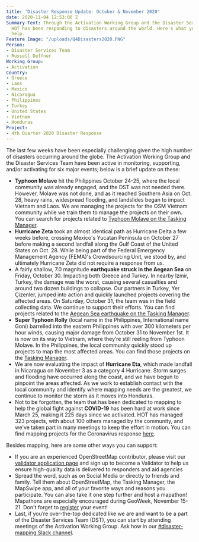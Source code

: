 ```yaml
---
title: 'Disaster Response Update: October & November 2020'
date: 2020-11-04 12:53:00 Z
Summary Text: Through the Activation Working Group and the Disaster Services Team,
  HOT has been responding to disasters around the world. Here's what you can do to
  help.
Feature Image: "/uploads/Q4Disasters2020.PNG"
Person:
- Disaster Services Team
- Russell Deffner
Working Group:
- Activation
Country:
- Greece
- Laos
- Mexico
- Nicaragua
- Philippines
- Turkey
- United States
- Vietnam
- Honduras
Project:
- 4th Quarter 2020 Disaster Response
---
```


The last few weeks have been especially challenging given the high number of disasters occurring around the globe. The Activation Working Group and the Disaster Services Team have been active in monitoring, supporting, and/or activating for six major events; below is a brief update on these:
* **Typhoon Molave** hit the Philippines October 24-25, where the local community was already engaged, and the DST was not needed there. However, Molave was not done, and as it reached Southern Asia on Oct. 28, heavy rains, widespread flooding, and landslides began to impact Vietnam and Laos. We are managing the projects for the OSM Vietnam community while we train them to manage the projects on their own. You can search for projects related to [Typhoon Molave on the Tasking Manager](https://tasks.hotosm.org/explore?text=Molave). 
* **Hurricane Zeta** took an almost identical path as Hurricane Delta a few weeks before, crossing Mexico's Yucatan Peninsula on October 27 before making a second landfall along the Gulf Coast of the United States on Oct. 28. While being part of the Federal Emergency Management Agency (FEMA)'s Crowdsourcing Unit, we stood by, and ultimately Hurricane Zeta did not require a response from us.
* A fairly shallow, 7.0 magnitude **earthquake struck in the Aegean Sea** on Friday, October 30. Impacting both Greece and Turkey. In nearby Izmir, Turkey, the damage was the worst, causing several casualties and around two dozen buildings to collapse. Our partners in Turkey, Yer Çizenler, jumped into action and quickly launched projects covering the affected areas. On Saturday, October 31, the team was in the field collecting data. We continue to support their efforts. You can find projects related to the [Aegean Sea earthquake on the Tasking Manager](https://tasks.hotosm.org/explore?text=Izmir). 
* **Super Typhoon Rolly** (local name in the Philippines, International name Goni) barrelled into the eastern Philippines with over 300 kilometers per hour winds, causing major damage from October 31 to November 1st. It is now on its way to Vietnam, where they’re still reeling from Typhoon Molave. In the Philippines, the local community quickly stood up projects to map the most affected areas. You can find those projects on the [Tasking Manager](https://tasks.hotosm.org/explore?text=RollyPH). 
* We are now evaluating the impact of **Hurricane Eta**, which made landfall in Nicaragua on November 3 as a category 4 Hurricane. Storm surges and flooding have occurred along the coast, and we have begun to pinpoint the areas affected. As we work to establish contact with the local community and identify where mapping needs are the greatest, we continue to monitor the storm as it moves into Honduras.
* Not to be forgotten, the team that has been dedicated to mapping to help the global fight against **COVID-19** has been hard at work since March 25, making it 225 days since we activated. HOT has managed 323 projects, with about 100 others managed by the community, and we've taken part in many meetings to keep the effort in motion. You can find mapping projects for the Coronavirus response [here](https://tasks.hotosm.org/explore?text=covid). 

Besides mapping, here are some other ways you can support:
* If you are an experienced OpenStreetMap contributor, please visit our [validator application page](https://bit.ly/HOTValidators) and sign up to become a Validator to help us ensure high-quality data is delivered to responders and aid agencies
* Spread the word, such as on Social Media or directly to friends and family. Tell them about OpenStreetMap, the Tasking Manager, the MapSwipe app, and all of your favorite ways and reasons you participate. You can also take it one step further and host a mapathon! Mapathons are especially encouraged during GeoWeek, November 15-21. Don't forget to [register](https://docs.google.com/forms/d/e/1FAIpQLSd0o_FrsoGlpqKlG9q1WumFV8sW8P9yhH4Udln_1fQbYjXn9A/viewform) your event!
* Last, if you’re over-the-top dedicated like we are and want to be a part of the Disaster Services Team (DST), you can start by attending meetings of the Activation Working Group. Ask how in our [#disaster-mapping Slack channel](https://slack.hotosm.org).